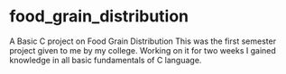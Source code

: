 # food_grain_distribution
A Basic C project on Food Grain Distribution
This was the first semester project given to me by my college. Working on it for two weeks I gained knowledge in all basic fundamentals of C language.
